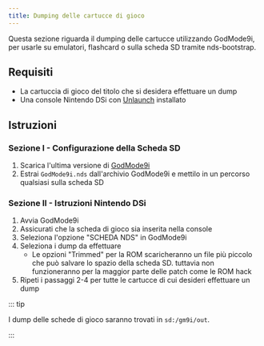 ```yaml
---
title: Dumping delle cartucce di gioco
---
```


Questa sezione riguarda il dumping delle cartucce utilizzando GodMode9i, per usarle su emulatori, flashcard o sulla scheda SD tramite nds-bootstrap.

## Requisiti
- La cartuccia di gioco del titolo che si desidera effettuare un dump
- Una console Nintendo DSi con [Unlaunch](installing-unlaunch.html) installato

## Istruzioni
### Sezione I - Configurazione della Scheda SD

1. Scarica l'ultima versione di [GodMode9i](https://github.com/DS-Homebrew/GodMode9i/releases)
1. Estrai `GodMode9i.nds` dall'archivio GodMode9i e mettilo in un percorso qualsiasi sulla scheda SD

### Sezione II - Istruzioni Nintendo DSi
1. Avvia GodMode9i
1. Assicurati che la scheda di gioco sia inserita nella console
1. Seleziona l'opzione "SCHEDA NDS" in GodMode9i
1. Seleziona i dump da effettuare
   - Le opzioni "Trimmed" per la ROM scaricheranno un file più piccolo che può salvare lo spazio della scheda SD. tuttavia non funzioneranno per la maggior parte delle patch come le ROM hack
1. Ripeti i passaggi 2-4 per tutte le cartucce di cui desideri effettuare un dump

::: tip

I dump delle schede di gioco saranno trovati in `sd:/gm9i/out`.

:::
